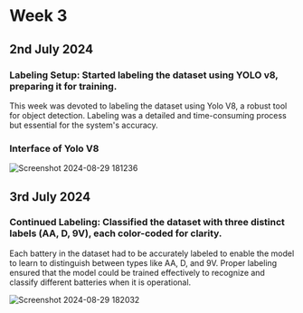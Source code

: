# Week 3

## 2nd July 2024
### Labeling Setup: Started labeling the dataset using YOLO v8, preparing it for training.
This week was devoted to labeling the dataset using Yolo V8, a robust tool for object detection. Labeling was a detailed and time-consuming process but essential for the system's accuracy.
### Interface of Yolo V8

![Screenshot 2024-08-29 181236](https://github.com/user-attachments/assets/2e9d4ce2-7b84-426e-a765-ed13d8b127d8)

## 3rd July 2024

### Continued Labeling: Classified the dataset with three distinct labels (AA, D, 9V), each color-coded for clarity.
Each battery in the dataset had to be accurately labeled to enable the model to learn to distinguish between types like AA, D, and 9V. Proper labeling ensured that the model could be trained effectively to recognize and classify different batteries when it is operational.

![Screenshot 2024-08-29 182032](https://github.com/user-attachments/assets/0e9c0609-a227-48cf-be7f-055c75bd752f)


